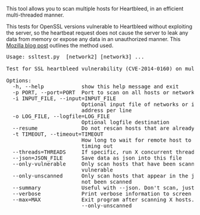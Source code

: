 This tool allows you to scan multiple hosts for Heartbleed, in an efficient multi-threaded manner.

This tests for OpenSSL versions vulnerable to Heartbleed without exploiting the server, so the heartbeat request does not cause the server to leak any data from memory or expose any data in an unauthorized manner. This [Mozilla blog post](http://blog.mozilla.org/security/2014/04/12/testing-for-heartbleed-vulnerability-without-exploiting-the-server) outlines the method used.

<pre>Usage: ssltest.py <network> [network2] [network3] ...

Test for SSL heartbleed vulnerability (CVE-2014-0160) on multiple domains

Options:
  -h, --help            show this help message and exit
  -p PORT, --port=PORT  Port to scan on all hosts or networks, default 443
  -i INPUT_FILE, --input=INPUT_FILE
                        Optional input file of networks or ip addresses, one
                        address per line
  -o LOG_FILE, --logfile=LOG_FILE
                        Optional logfile destination
  --resume              Do not rescan hosts that are already in the logfile
  -t TIMEOUT, --timeout=TIMEOUT
                        How long to wait for remote host to respond before
                        timing out
  --threads=THREADS     If specific, run X concurrent threads
  --json=JSON_FILE      Save data as json into this file
  --only-vulnerable     Only scan hosts that have been scanned before and were
                        vulnerable
  --only-unscanned      Only scan hosts that appear in the json file but have
                        not been scanned
  --summary             Useful with --json. Don't scan, just print old results
  --verbose             Print verbose information to screen
  --max=MAX             Exit program after scanning X hosts. Useful with
                        --only-unscanned</pre>
